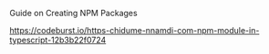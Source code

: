 ﻿Guide on Creating NPM Packages

https://codeburst.io/https-chidume-nnamdi-com-npm-module-in-typescript-12b3b22f0724